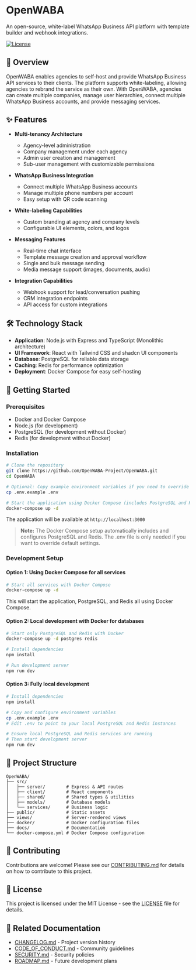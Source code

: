 # OpenWABA

An open-source, white-label WhatsApp Business API platform with template builder and webhook integrations.

[![License](https://img.shields.io/badge/License-MIT-blue.svg)](https://opensource.org/licenses/MIT)

## 📖 Overview

OpenWABA enables agencies to self-host and provide WhatsApp Business API services to their clients. The platform supports white-labeling, allowing agencies to rebrand the service as their own. With OpenWABA, agencies can create multiple companies, manage user hierarchies, connect multiple WhatsApp Business accounts, and provide messaging services.

## ✨ Features

- **Multi-tenancy Architecture**
  - Agency-level administration
  - Company management under each agency
  - Admin user creation and management
  - Sub-user management with customizable permissions

- **WhatsApp Business Integration**
  - Connect multiple WhatsApp Business accounts
  - Manage multiple phone numbers per account
  - Easy setup with QR code scanning

- **White-labeling Capabilities**
  - Custom branding at agency and company levels
  - Configurable UI elements, colors, and logos

- **Messaging Features**
  - Real-time chat interface
  - Template message creation and approval workflow
  - Single and bulk message sending
  - Media message support (images, documents, audio)

- **Integration Capabilities**
  - Webhook support for lead/conversation pushing
  - CRM integration endpoints
  - API access for custom integrations

## 🛠️ Technology Stack

- **Application**: Node.js with Express and TypeScript (Monolithic architecture)
- **UI Framework**: React with Tailwind CSS and shadcn UI components
- **Database**: PostgreSQL for reliable data storage
- **Caching**: Redis for performance optimization
- **Deployment**: Docker Compose for easy self-hosting

## 🚀 Getting Started

### Prerequisites

- Docker and Docker Compose
- Node.js (for development)
- PostgreSQL (for development without Docker)
- Redis (for development without Docker)

### Installation

```bash
# Clone the repository
git clone https://github.com/OpenWABA-Project/OpenWABA.git
cd OpenWABA

# Optional: Copy example environment variables if you need to override defaults
cp .env.example .env

# Start the application using Docker Compose (includes PostgreSQL and Redis)
docker-compose up -d
```

The application will be available at `http://localhost:3000`

> **Note:** The Docker Compose setup automatically includes and configures PostgreSQL and Redis. The .env file is only needed if you want to override default settings.

### Development Setup

#### Option 1: Using Docker Compose for all services

```bash
# Start all services with Docker Compose
docker-compose up -d
```

This will start the application, PostgreSQL, and Redis all using Docker Compose.

#### Option 2: Local development with Docker for databases

```bash
# Start only PostgreSQL and Redis with Docker
docker-compose up -d postgres redis

# Install dependencies
npm install

# Run development server
npm run dev
```

#### Option 3: Fully local development

```bash
# Install dependencies
npm install

# Copy and configure environment variables
cp .env.example .env
# Edit .env to point to your local PostgreSQL and Redis instances

# Ensure local PostgreSQL and Redis services are running
# Then start development server
npm run dev
```

## 📁 Project Structure

```
OpenWABA/
├── src/
│   ├── server/        # Express & API routes
│   ├── client/        # React components 
│   ├── shared/        # Shared types & utilities
│   ├── models/        # Database models
│   └── services/      # Business logic
├── public/            # Static assets
├── views/             # Server-rendered views
├── docker/            # Docker configuration files
├── docs/              # Documentation
└── docker-compose.yml # Docker Compose configuration
```

## 🤝 Contributing

Contributions are welcome! Please see our [CONTRIBUTING.md](CONTRIBUTING.md) for details on how to contribute to this project.

## 📝 License

This project is licensed under the MIT License - see the [LICENSE](LICENSE) file for details.

## 🔗 Related Documentation

- [CHANGELOG.md](CHANGELOG.md) - Project version history
- [CODE_OF_CONDUCT.md](CODE_OF_CONDUCT.md) - Community guidelines
- [SECURITY.md](SECURITY.md) - Security policies
- [ROADMAP.md](ROADMAP.md) - Future development plans
